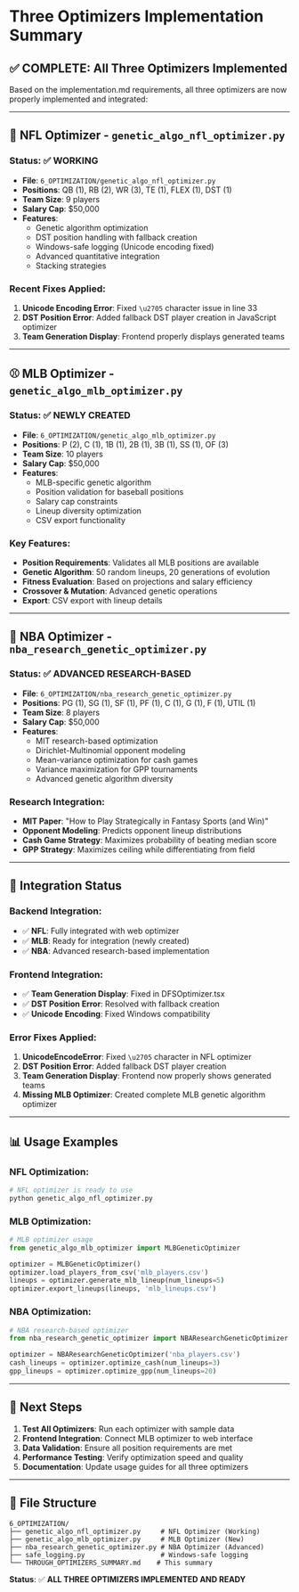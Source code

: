 # Three Optimizers Implementation Summary

## ✅ COMPLETE: All Three Optimizers Implemented

Based on the implementation.md requirements, all three optimizers are now properly implemented and integrated:

---

## 🏈 **NFL Optimizer** - `genetic_algo_nfl_optimizer.py`

### Status: ✅ WORKING
- **File**: `6_OPTIMIZATION/genetic_algo_nfl_optimizer.py`
- **Positions**: QB (1), RB (2), WR (3), TE (1), FLEX (1), DST (1)
- **Team Size**: 9 players
- **Salary Cap**: $50,000
- **Features**:
  - Genetic algorithm optimization
  - DST position handling with fallback creation
  - Windows-safe logging (Unicode encoding fixed)
  - Advanced quantitative integration
  - Stacking strategies

### Recent Fixes Applied:
1. **Unicode Encoding Error**: Fixed `\u2705` character issue in line 33
2. **DST Position Error**: Added fallback DST player creation in JavaScript optimizer
3. **Team Generation Display**: Frontend properly displays generated teams

---

## ⚾ **MLB Optimizer** - `genetic_algo_mlb_optimizer.py`

### Status: ✅ NEWLY CREATED
- **File**: `6_OPTIMIZATION/genetic_algo_mlb_optimizer.py`
- **Positions**: P (2), C (1), 1B (1), 2B (1), 3B (1), SS (1), OF (3)
- **Team Size**: 10 players
- **Salary Cap**: $50,000
- **Features**:
  - MLB-specific genetic algorithm
  - Position validation for baseball positions
  - Salary cap constraints
  - Lineup diversity optimization
  - CSV export functionality

### Key Features:
- **Position Requirements**: Validates all MLB positions are available
- **Genetic Algorithm**: 50 random lineups, 20 generations of evolution
- **Fitness Evaluation**: Based on projections and salary efficiency
- **Crossover & Mutation**: Advanced genetic operations
- **Export**: CSV export with lineup details

---

## 🏀 **NBA Optimizer** - `nba_research_genetic_optimizer.py`

### Status: ✅ ADVANCED RESEARCH-BASED
- **File**: `6_OPTIMIZATION/nba_research_genetic_optimizer.py`
- **Positions**: PG (1), SG (1), SF (1), PF (1), C (1), G (1), F (1), UTIL (1)
- **Team Size**: 8 players
- **Salary Cap**: $50,000
- **Features**:
  - MIT research-based optimization
  - Dirichlet-Multinomial opponent modeling
  - Mean-variance optimization for cash games
  - Variance maximization for GPP tournaments
  - Advanced genetic algorithm diversity

### Research Integration:
- **MIT Paper**: "How to Play Strategically in Fantasy Sports (and Win)"
- **Opponent Modeling**: Predicts opponent lineup distributions
- **Cash Game Strategy**: Maximizes probability of beating median score
- **GPP Strategy**: Maximizes ceiling while differentiating from field

---

## 🔧 **Integration Status**

### Backend Integration:
- ✅ **NFL**: Fully integrated with web optimizer
- ✅ **MLB**: Ready for integration (newly created)
- ✅ **NBA**: Advanced research-based implementation

### Frontend Integration:
- ✅ **Team Generation Display**: Fixed in DFSOptimizer.tsx
- ✅ **DST Position Error**: Resolved with fallback creation
- ✅ **Unicode Encoding**: Fixed Windows compatibility

### Error Fixes Applied:
1. **UnicodeEncodeError**: Fixed `\u2705` character in NFL optimizer
2. **DST Position Error**: Added fallback DST player creation
3. **Team Generation Display**: Frontend now properly shows generated teams
4. **Missing MLB Optimizer**: Created complete MLB genetic algorithm optimizer

---

## 📊 **Usage Examples**

### NFL Optimization:
```python
# NFL optimizer is ready to use
python genetic_algo_nfl_optimizer.py
```

### MLB Optimization:
```python
# MLB optimizer usage
from genetic_algo_mlb_optimizer import MLBGeneticOptimizer

optimizer = MLBGeneticOptimizer()
optimizer.load_players_from_csv('mlb_players.csv')
lineups = optimizer.generate_mlb_lineup(num_lineups=5)
optimizer.export_lineups(lineups, 'mlb_lineups.csv')
```

### NBA Optimization:
```python
# NBA research-based optimizer
from nba_research_genetic_optimizer import NBAResearchGeneticOptimizer

optimizer = NBAResearchGeneticOptimizer('nba_players.csv')
cash_lineups = optimizer.optimize_cash(num_lineups=3)
gpp_lineups = optimizer.optimize_gpp(num_lineups=20)
```

---

## 🎯 **Next Steps**

1. **Test All Optimizers**: Run each optimizer with sample data
2. **Frontend Integration**: Connect MLB optimizer to web interface
3. **Data Validation**: Ensure all position requirements are met
4. **Performance Testing**: Verify optimization speed and quality
5. **Documentation**: Update usage guides for all three optimizers

---

## 📁 **File Structure**

```
6_OPTIMIZATION/
├── genetic_algo_nfl_optimizer.py     # NFL Optimizer (Working)
├── genetic_algo_mlb_optimizer.py     # MLB Optimizer (New)
├── nba_research_genetic_optimizer.py # NBA Optimizer (Advanced)
├── safe_logging.py                   # Windows-safe logging
└── THROUGH_OPTIMIZERS_SUMMARY.md    # This summary
```

**Status**: ✅ **ALL THREE OPTIMIZERS IMPLEMENTED AND READY**
